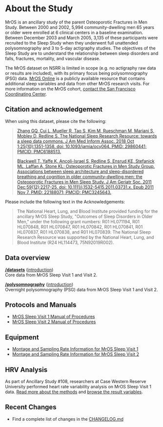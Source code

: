 # About the Study

MrOS is an ancillary study of the parent Osteoporotic Fractures in Men Study. Between 2000 and 2002, 5,994 community-dwelling men 65 years or older were enrolled at 6 clinical centers in a baseline examination. Between December 2003 and March 2005, 3,135 of these participants were recruited to the Sleep Study when they underwent full unattended polysomnography and 3 to 5-day actigraphy studies. The objectives of the Sleep Study are to understand the relationship between sleep disorders and falls, fractures, mortality, and vascular disease.

The MrOS dataset on NSRR is limited in scope (e.g. no actigraphy raw data or results are included), with its primary focus being polysomnography (PSG) data. [MrOS Online](https://mrosonline.ucsf.edu/) is a publicly available resource that contains additional sleep variables and data from other MrOS research visits. For more information on the MrOS cohort, [contact the San Francisco Coordinating Center](https://sfcc.ucsf.edu/).

## Citation and acknowledgement

When using this dataset, please cite the following:

> [Zhang GQ, Cui L, Mueller R, Tao S, Kim M, Rueschman M, Mariani S, Mobley D, Redline S. The National Sleep Research Resource: towards a sleep data commons. J Am Med Inform Assoc. 2018 Oct 1;25(10):1351-1358. doi: 10.1093/jamia/ocy064. PMID: 29860441; PMCID: PMC6188513.](https://pubmed.ncbi.nlm.nih.gov/29860441/)
>
> [Blackwell T, Yaffe K, Ancoli-Israel S, Redline S, Ensrud KE, Stefanick ML, Laffan A, Stone KL; Osteoporotic Fractures in Men Study Group. Associations between sleep architecture and sleep-disordered breathing and cognition in older community-dwelling men: the Osteoporotic Fractures in Men Sleep Study. J Am Geriatr Soc. 2011 Dec;59(12):2217-25. doi: 10.1111/j.1532-5415.2011.03731.x. Epub 2011 Nov 7. PMID: 22188071; PMCID: PMC3245643.](https://pubmed.ncbi.nlm.nih.gov/22188071/)

Please include the following text in the Acknowledgements:

> The National Heart, Lung, and Blood Institute provided funding for the ancillary MrOS Sleep Study, "Outcomes of Sleep Disorders in Older Men," under the following grant numbers: R01 HL071194, R01 HL070848, R01 HL070847, R01 HL070842, R01 HL070841, R01 HL070837, R01 HL070838, and R01 HL070839. The National Sleep Research Resource was supported by the National Heart, Lung, and Blood Institute (R24 HL114473, 75N92019R002).

## Data overview

**[/datasets](:files_path:/datasets)** ([introduction](:pages_path:/dataset-introduction.md)) <br/> Core data from MrOS Sleep Visit 1 and Visit 2.

**[/polysomnography](:files_path:/polysomnography)** ([introduction](:pages_path:/polysomnography-introduction.md))<br/> Overnight polysomnography (PSG) data from MrOS Sleep Visit 1 and Visit 2.

## Protocols and Manuals

- [MrOS Sleep Visit 1 Manual of Procedures](:files_path:/documentation?f=MrOS_Visit1_PSG_Manual_of_Procedures.pdf)
- [MrOS Sleep Visit 2 Manual of Procedures](:files_path:/documentation?f=MrOS_Visit2_PSG_Manual_of_Procedures.pdf)

## Equipment
- [Montage and Sampling Rate Information for MrOS Sleep Visit 1](:pages_path:/equipment-mros1.md)
- [Montage and Sampling Rate Information for MrOS Sleep Visit 2](:pages_path:/equipment-mros2.md)

## HRV Analysis

As part of Ancillary Study #108, researchers at Case Western Reserve University performed heart rate variability analysis on MrOS Sleep Visit 1 data. [Read more about the methods](:files_path:/documentation?f=MrOS_Visit1_HVS_Dataset_Information.pdf) and [browse the result variables](https://www.sleepdata.org/datasets/mros/variables?folder=HRV+Analysis).

## Recent Changes

- Find a complete list of changes in the [CHANGELOG.md](:pages_path:/CHANGELOG.md)

